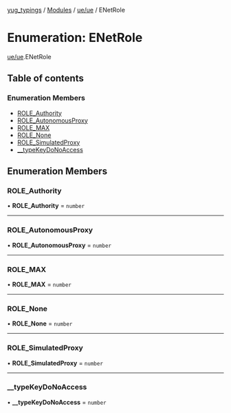 [yug_typings](../README.md) / [Modules](../modules.md) / [ue/ue](../modules/ue_ue.md) / ENetRole

# Enumeration: ENetRole

[ue/ue](../modules/ue_ue.md).ENetRole

## Table of contents

### Enumeration Members

- [ROLE\_Authority](ue_ue.ENetRole.md#role_authority)
- [ROLE\_AutonomousProxy](ue_ue.ENetRole.md#role_autonomousproxy)
- [ROLE\_MAX](ue_ue.ENetRole.md#role_max)
- [ROLE\_None](ue_ue.ENetRole.md#role_none)
- [ROLE\_SimulatedProxy](ue_ue.ENetRole.md#role_simulatedproxy)
- [\_\_typeKeyDoNoAccess](ue_ue.ENetRole.md#__typekeydonoaccess)

## Enumeration Members

### ROLE\_Authority

• **ROLE\_Authority** = `number`

___

### ROLE\_AutonomousProxy

• **ROLE\_AutonomousProxy** = `number`

___

### ROLE\_MAX

• **ROLE\_MAX** = `number`

___

### ROLE\_None

• **ROLE\_None** = `number`

___

### ROLE\_SimulatedProxy

• **ROLE\_SimulatedProxy** = `number`

___

### \_\_typeKeyDoNoAccess

• **\_\_typeKeyDoNoAccess** = `number`
